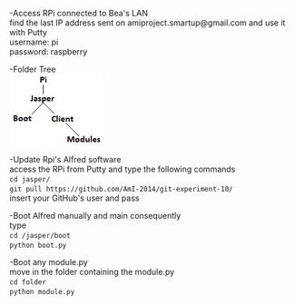 <p>
-Access RPi connected to Bea's LAN<br>
find the last IP address sent on amiproject.smartup@gmail.com and use it with Putty<br>
username: pi<br>
password: raspberry<br>
</p>

<p>
-Folder Tree<br>
<img src="images/AlfredTree.png"></img>
</p>

<p>
-Update Rpi's Alfred software<br>
access the RPi from Putty and type the following commands<br>
<code>cd jasper/</code><br>
<code>git pull https://github.com/AmI-2014/git-experiment-10/</code><br>
insert your GitHub's user and pass<br>
</p>


<p>
-Boot Alfred manually and main consequently<br>
type<br>
<code>cd /jasper/boot</code><br>
<code>python boot.py</code>
</p>

<p>
-Boot any module.py<br>
move in the folder containing the module.py<br>
<code>cd folder</code><br>
<code>python module.py</code>
</p>
